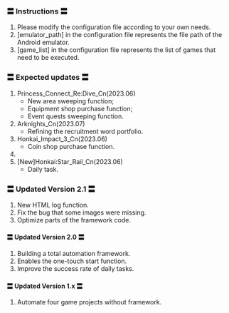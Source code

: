 ### 〓 Instructions 〓
1. Please modify the configuration file according to your own needs.
2. [emulator_path] in the configuration file represents the file path of the Android emulator.
3. [game_list] in the configuration file represents the list of games that need to be executed.

### 〓 Expected updates 〓
1. Princess_Connect_Re:Dive_Cn(2023.06)
    - New area sweeping function;
    - Equipment shop purchase function;
    - Event quests sweeping function.
2. Arknights_Cn(2023.07)
    - Refining the recruitment word portfolio.
3. Honkai_Impact_3_Cn(2023.06)
    - Coin shop purchase function.
4.
5. [New]Honkai:Star_Rail_Cn(2023.06)
    - Daily task.

### 〓 Updated Version 2.1 〓
1. New HTML log function.
2. Fix the bug that some images were missing.
3. Optimize parts of the framework code.

#### 〓 Updated Version 2.0 〓
1. Building a total automation framework.
2. Enables the one-touch start function.
3. Improve the success rate of daily tasks.

#### 〓 Updated Version 1.x 〓
1. Automate four game projects without framework.


